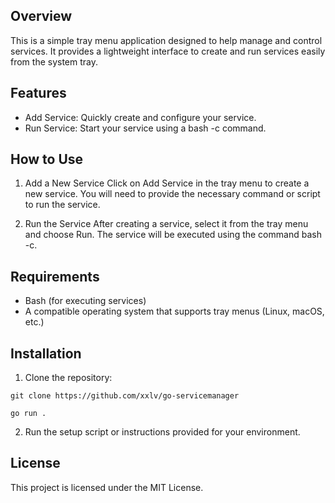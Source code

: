 ## Overview

This is a simple tray menu application designed to help manage and control services. It provides a lightweight interface to create and run services easily from the system tray.

## Features

- Add Service: Quickly create and configure your service.
- Run Service: Start your service using a bash -c command.

## How to Use

1. Add a New Service
   Click on Add Service in the tray menu to create a new service. You will need to provide the necessary command or script to run the service.

2. Run the Service
   After creating a service, select it from the tray menu and choose Run. The service will be executed using the command bash -c.

## Requirements

- Bash (for executing services)
- A compatible operating system that supports tray menus (Linux, macOS, etc.)

## Installation

1. Clone the repository:

```
git clone https://github.com/xxlv/go-servicemanager
```

```
go run .
```

2. Run the setup script or instructions provided for your environment.

## License

This project is licensed under the MIT License.
